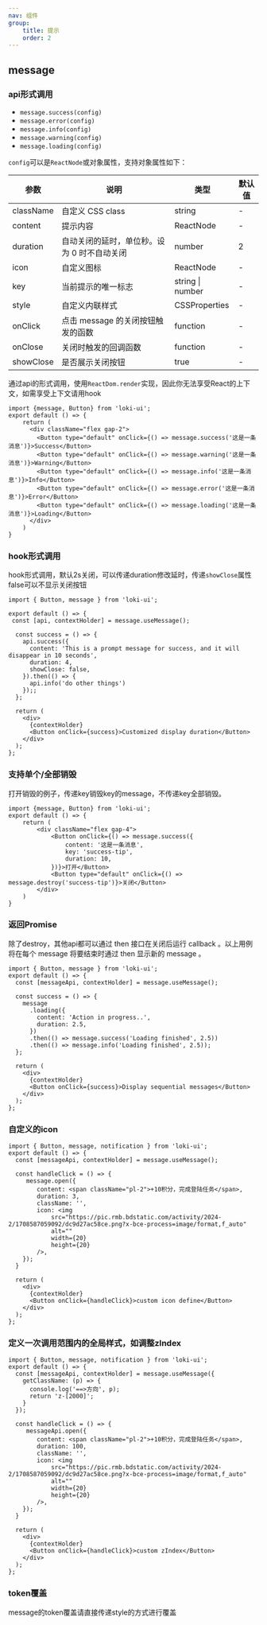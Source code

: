 ```yaml
---
nav: 组件
group:
    title: 提示
    order: 2
---
```


## message
### api形式调用
- `message.success(config)`
- `message.error(config)`
- `message.info(config)`
- `message.warning(config)`
- `message.loading(config)`

`config`可以是`ReactNode`或对象属性，支持对象属性如下：

| 参数 | 说明 | 类型 | 默认值 |
| --- | --- | --- | --- |
| className | 自定义 CSS class | string | - |
| content | 提示内容 | ReactNode | - |
| duration | 自动关闭的延时，单位秒。设为 0 时不自动关闭 | number | 2 |
| icon | 自定义图标 | ReactNode | - |
| key | 当前提示的唯一标志 | string \| number | - |
| style | 自定义内联样式 | CSSProperties | - |
| onClick | 点击 message 的关闭按钮触发的函数 | function | - |
| onClose | 关闭时触发的回调函数 | function | - |
| showClose | 是否展示关闭按钮 | true | - |

通过api的形式调用，使用`ReactDom.render`实现，因此你无法享受React的上下文，如需享受上下文请用hook
```tsx
import {message, Button} from 'loki-ui';
export default () => {
    return (
      <div className="flex gap-2">
        <Button type="default" onClick={() => message.success('这是一条消息')}>Success</Button>
        <Button type="default" onClick={() => message.warning('这是一条消息')}>Warning</Button>
        <Button type="default" onClick={() => message.info('这是一条消息')}>Info</Button>
        <Button type="default" onClick={() => message.error('这是一条消息')}>Error</Button>
        <Button type="default" onClick={() => message.loading('这是一条消息')}>Loading</Button>
      </div>
    )
}
```
### hook形式调用
hook形式调用，默认2s关闭，可以传递duration修改延时，传递`showClose`属性false可以不显示关闭按钮

```tsx
import { Button, message } from 'loki-ui';

export default () => {
 const [api, contextHolder] = message.useMessage();

  const success = () => {
    api.success({
      content: 'This is a prompt message for success, and it will disappear in 10 seconds',
      duration: 4,
      showClose: false,
    }).then(() => {
      api.info('do other things')
    });;
  };

  return (
    <div>
      {contextHolder}
      <Button onClick={success}>Customized display duration</Button>
    </div>
  );
};
```
### 支持单个/全部销毁
打开销毁的例子，传递key销毁key的message，不传递key全部销毁。

```tsx
import {message, Button} from 'loki-ui';
export default () => {
    return (
        <div className="flex gap-4">
            <Button onClick={() => message.success({
                content: '这是一条消息',
                key: 'success-tip',
                duration: 10,
            })}>打开</Button>
            <Button type="default" onClick={() => message.destroy('success-tip')}>关闭</Button>
        </div>
    )
}
```
### 返回Promise
除了destroy，其他api都可以通过 then 接口在关闭后运行 callback 。以上用例将在每个 message 将要结束时通过 then 显示新的 message 。
```tsx
import { Button, message } from 'loki-ui';
export default () => {
  const [messageApi, contextHolder] = message.useMessage();

  const success = () => {
    message
      .loading({
        content: 'Action in progress..',
        duration: 2.5,
      })
      .then(() => message.success('Loading finished', 2.5))
      .then(() => message.info('Loading finished', 2.5));
  };

  return (
    <div>
      {contextHolder}
      <Button onClick={success}>Display sequential messages</Button>
    </div>
  );
};
```

### 自定义的icon
```tsx
import { Button, message, notification } from 'loki-ui';
export default () => {
  const [messageApi, contextHolder] = message.useMessage();

  const handleClick = () => {
     message.open({
        content: <span className="pl-2">+10积分，完成登陆任务</span>,
        duration: 3,
        className: '',
        icon: <img
            src="https://pic.rmb.bdstatic.com/activity/2024-2/1708587059092/dc9d27ac58ce.png?x-bce-process=image/format,f_auto"
            alt=""
            width={20}
            height={20}
        />,
    });
  }

  return (
    <div>
      {contextHolder}
      <Button onClick={handleClick}>custom icon define</Button>
    </div>
  );
};
```

### 定义一次调用范围内的全局样式，如调整zIndex
```tsx
import { Button, message, notification } from 'loki-ui';
export default () => {
  const [messageApi, contextHolder] = message.useMessage({
    getClassName: (p) => {
      console.log('==>方向', p);
      return 'z-[2000]';
    }
  });

  const handleClick = () => {
     messageApi.open({
        content: <span className="pl-2">+10积分，完成登陆任务</span>,
        duration: 100,
        className: '',
        icon: <img
            src="https://pic.rmb.bdstatic.com/activity/2024-2/1708587059092/dc9d27ac58ce.png?x-bce-process=image/format,f_auto"
            alt=""
            width={20}
            height={20}
        />,
    });
  }

  return (
    <div>
      {contextHolder}
      <Button onClick={handleClick}>custom zIndex</Button>
    </div>
  );
};
```


### token覆盖
message的token覆盖请直接传递style的方式进行覆盖
